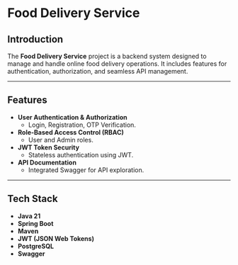 # Food Delivery Service

## Introduction
The **Food Delivery Service** project is a backend system designed to manage and handle online food delivery operations. It includes features for authentication, authorization, and seamless API management.

---

## Features
- **User Authentication & Authorization**
  - Login, Registration, OTP Verification.
- **Role-Based Access Control (RBAC)**
  - User and Admin roles.
- **JWT Token Security**
  - Stateless authentication using JWT.
- **API Documentation**
  - Integrated Swagger for API exploration.

---

## Tech Stack
- **Java 21**
- **Spring Boot**
- **Maven**
- **JWT (JSON Web Tokens)**
- **PostgreSQL**
- **Swagger**


